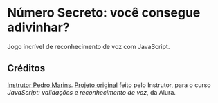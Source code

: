 # Número Secreto: você consegue adivinhar?
Jogo incrível de reconhecimento de voz com JavaScript.

## Créditos
[Instrutor Pedro Marins](https://github.com/guilhermeonrails).
[Projeto original](https://github.com/guilhermeonrails/jogo-numero-secreto) feito pelo Instrutor, para o curso *JavaScript: validações e reconhecimento de voz*, da Alura.


